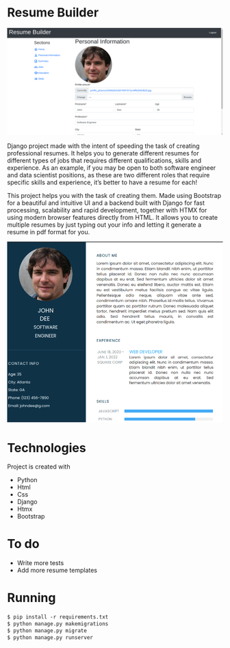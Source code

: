 # Resume Builder

![Personal information Page](./images/personal_info_page.png)

Django project made with the intent of speeding the task of creating professional resumes. It helps you to generate different resumes for different types of jobs that requires different qualifications, skills and experience. As an example, if you may be open to both software engineer and data scientist positions, as these are two different roles that require specific skills and experience, it’s better to have a resume for each!  

This project helps you with the task of creating them. Made using Bootstrap for a beautiful and intuitive UI and a backend built with Django for fast processing, scalability and rapid development, together with HTMX for using modern browser features directly from HTML. It allows you to create multiple resumes by just typing out your info and letting it generate a resume in pdf format for you. 

![Generated PDF example](./images/resume_pdf.png)



# Technologies

Project is created with

- Python
- Html
- Css
- Django
- Htmx
- Bootstrap

# To do

- Write more tests
- Add more resume templates

# Running

```
$ pip install -r requirements.txt
$ python manage.py makemigrations
$ python manage.py migrate
$ python manage.py runserver
```
